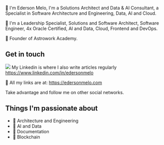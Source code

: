 🚀 I'm Ederson Melo, I'm a Solutions Architect and Data & AI Consultant, a Specialist in Software Architecture and Engineering, Data, AI and Cloud.

🧭 I'm a Leadership Specialist, Solutions and Software Architect, Software Engineer, 4x Oracle Certified, AI and Data, Cloud, Frontend and DevOps.

🦙 Founder of Astrowork Academy.

## Get in touch
[![](https://img.shields.io/badge/linkedin-blue)](https://www.linkedin.com/in/edersonmelo/) My Linkedin is where I also write articles regularly https://www.linkedin.com/in/edersonmelo

💙 All my links are at: https://edersonmelo.com

Take advantage and follow me on other social networks.

## Things I'm passionate about

- 💬 Architecture and Engineering
- 🤖 AI and Data
- 🧠 Documentation
- 🔲 Blockchain
